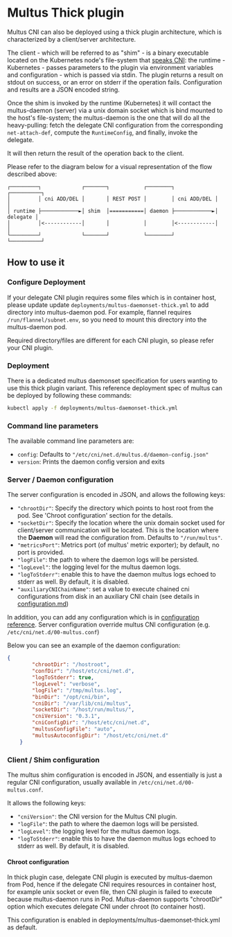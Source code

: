 # Multus Thick plugin

Multus CNI can also be deployed using a thick plugin architecture, which is
characterized by a client/server architecture.

The client - which will be referred to as "shim" - is a binary executable
located on the Kubernetes node's file-system that
[speaks CNI](https://github.com/containernetworking/cni/blob/master/SPEC.md#section-2-execution-protocol):
the runtime - Kubernetes - passes parameters to the plugin via environment
variables and configuration - which is passed via stdin.
The plugin returns a result on stdout on success, or an error on stderr if the
operation fails. Configuration and results are a JSON encoded string.

Once the shim is invoked by the runtime (Kubernetes) it will contact the
multus-daemon (server) via a unix domain socket which is bind mounted to the
host's file-system; the multus-daemon is the one that will do all the
heavy-pulling: fetch the delegate CNI configuration from the corresponding
`net-attach-def`, compute the `RuntimeConfig`, and finally, invoke the delegate.

It will then return the result of the operation back to the client.

Please refer to the diagram below for a visual representation of the flow
described above:

```
┌─────────┐             ┌───────┐           ┌────────┐             ┌──────────┐
│         │ cni ADD/DEL │       │ REST POST │        │ cni ADD/DEL │          │
│ runtime ├────────────►│ shim  │===========│ daemon ├────────────►│ delegate │
│         │<------------│       │           │        │<------------│          │
└─────────┘             └───────┘           └────────┘             └──────────┘
```

## How to use it

### Configure Deployment

If your delegate CNI plugin requires some files which is in container host, please update
update `deployments/multus-daemonset-thick.yml` to add directory into multus-daemon pod.
For example, flannel requires `/run/flannel/subnet.env`, so you need to mount this directory
into the multus-daemon pod.

Required directory/files are different for each CNI plugin, so please refer your CNI plugin.

### Deployment

There is a dedicated multus daemonset specification for users wanting to use
this thick plugin variant. This reference deployment spec of multus can be
deployed by following these commands:

```bash
kubectl apply -f deployments/multus-daemonset-thick.yml
```

### Command line parameters

The available command line parameters are:

- `config`: Defaults to `"/etc/cni/net.d/multus.d/daemon-config.json"`
- `version`: Prints the daemon config version and exits

### Server / Daemon configuration

The server configuration is encoded in JSON, and allows the following keys:

- `"chrootDir"`: Specify the directory which points to host root from the pod. See 'Chroot configuration' section for the details.
- `"socketDir"`: Specify the location where the unix domain socket used
for client/server communication will be located. This is the location where the
**Daemon** will read the configuration from. Defaults to `"/run/multus"`.
- `"metricsPort"`: Metrics port (of multus' metric exporter); by default, no port
is provided.
- `"logFile"`: the path to where the daemon logs will be persisted.
- `"logLevel"`: the logging level for the multus daemon logs.
- `"logToStderr"`: enable this to have the daemon multus logs echoed to stderr
as well. By default, it is disabled.
- `"auxiliaryCNIChainName"`: set a value to execute chained cni configurations from disk in an auxiliary CNI chain (see details in [configuration.md](configuration.md))

In addition, you can add any configuration which is in [configuration reference](https://github.com/k8snetworkplumbingwg/multus-cni/blob/master/docs/configuration.md#multus-cni-configuration-reference). Server configuration override multus CNI configuration (e.g. `/etc/cni/net.d/00-multus.conf`)

Below you can see an example of the daemon configuration:
```json
{
        "chrootDir": "/hostroot",
        "confDir": "/host/etc/cni/net.d",
        "logToStderr": true,
        "logLevel": "verbose",
        "logFile": "/tmp/multus.log",
        "binDir": "/opt/cni/bin",
        "cniDir": "/var/lib/cni/multus",
        "socketDir": "/host/run/multus/",
        "cniVersion": "0.3.1",
        "cniConfigDir": "/host/etc/cni/net.d",
        "multusConfigFile": "auto",
        "multusAutoconfigDir": "/host/etc/cni/net.d"
    }
```

### Client / Shim configuration

The multus shim configuration is encoded in JSON, and essentially is just a
regular CNI configuration, usually available in `/etc/cni/net.d/00-multus.conf`.

It allows the following keys:

- `"cniVersion"`: the CNI version for the Multus CNI plugin.
- `"logFile"`:  the path to where the daemon logs will be persisted.
- `"logLevel"`: the logging level for the multus daemon logs.
- `"logToStderr"`: enable this to have the daemon multus logs echoed to stderr
  as well. By default, it is disabled.

#### Chroot configuration

In thick plugin case, delegate CNI plugin is executed by multus-daemon from Pod, hence if the delegate CNI requires resources in container host, for example unix socket or even file, then CNI plugin is failed to execute because multus-daemon runs in Pod. Multus-daemon supports "chrootDir" option which executes delegate CNI under chroot (to container host).

This configuration is enabled in deployments/multus-daemonset-thick.yml as default.
